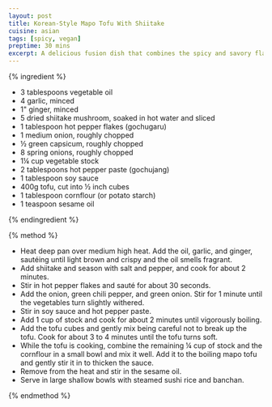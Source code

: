 ```yaml
---
layout: post
title: Korean-Style Mapo Tofu With Shiitake
cuisine: asian
tags: [spicy, vegan]
preptime: 30 mins
excerpt: A delicious fusion dish that combines the spicy and savory flavors of traditional Chinese mapo tofu with Korean gochujang and gochugaru. Adapted from an original recipe by maangchi.com
---
```


{% ingredient %}

- 3 tablespoons vegetable oil
- 4 garlic, minced
- 1" ginger, minced
- 5 dried shiitake mushroom, soaked in hot water and sliced
- 1 tablespoon hot pepper flakes (gochugaru)
- 1 medium onion, roughly chopped
- ½ green capsicum, roughly chopped
- 8 spring onions, roughly chopped
- 1¼ cup vegetable stock
- 2 tablespoons hot pepper paste (gochujang)
- 1 tablespoon soy sauce
- 400g tofu, cut into ½ inch cubes
- 1 tablespoon cornflour (or potato starch)
- 1 teaspoon sesame oil

{% endingredient %}

{% method %}

- Heat deep pan over medium high heat. Add the oil, garlic, and ginger, sautéing until light brown and crispy and the oil smells fragrant.
- Add shiitake and season with salt and pepper, and cook for about 2 minutes.
- Stir in hot pepper flakes and sauté for about 30 seconds.
- Add the onion, green chili pepper, and green onion. Stir for 1 minute until the vegetables turn slightly withered.
- Stir in soy sauce and hot pepper paste.
- Add 1 cup of stock and cook for about 2 minutes until vigorously boiling.
- Add the tofu cubes and gently mix being careful not to break up the tofu. Cook for about 3 to 4 minutes until the tofu turns soft.
- While the tofu is cooking, combine the remaining ¼ cup of stock and the cornflour in a small bowl and mix it well. Add it to the boiling mapo tofu and gently stir it in to thicken the sauce.
- Remove from the heat and stir in the sesame oil.
- Serve in large shallow bowls with steamed sushi rice and banchan.

{% endmethod %}

